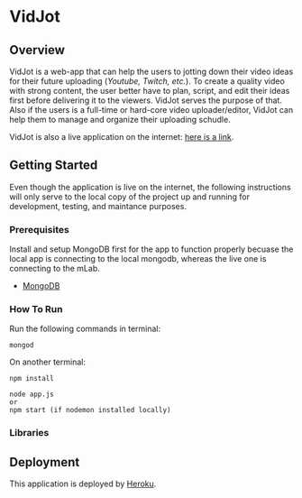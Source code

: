 # VidJot
## Overview
VidJot is a web-app that can help the users to jotting down their video ideas for their future uploading (*Youtube, Twitch, etc.*). To create a quality video with strong content, the user better have to plan, script, and edit their ideas first before delivering it to the viewers. VidJot serves the purpose of that. Also if the users is a full-time or hard-core video uploader/editor, VidJot can help them to manage and organize their uploading schudle.

VidJot is also a live application on the internet: [here is a link](https://evening-hollows-65498.herokuapp.com/).

## Getting Started
Even though the application is live on the internet, the following instructions will only serve to the local copy of the project up and running for development, testing, and maintance purposes.

### Prerequisites
Install and setup MongoDB first for the app to function properly becuase the local app is connecting to the local mongodb, whereas the live one is connecting to the mLab.
  * [MongoDB](https://docs.mongodb.com/manual/tutorial/install-mongodb-on-os-x/?_ga=2.235436548.4094096.1533414753-345378373.1529090851)

### How To Run
Run the following commands in terminal:
```
mongod
```
On another terminal:
```
npm install

node app.js
or
npm start (if nodemon installed locally)
```
### Libraries

## Deployment
This application is deployed by [Heroku](https://www.heroku.com/).
